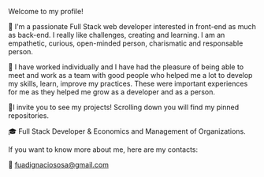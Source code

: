 
Welcome to my profile!

👾 I'm a passionate Full Stack web developer interested in front-end as much as back-end. I really like challenges, creating and learning. I am an empathetic, curious, open-minded person, charismatic and responsable person.

💼 I have worked individually and I have had the pleasure of being able to meet and work as a team with good people who helped me a lot to develop my skills, learn, improve my practices. These were important experiences for me as they helped me grow as a developer and as a person.

📌I invite you to see my projects! Scrolling down you will find my pinned repositories.

🎓 Full Stack Developer & Economics and Management of Organizations.

If you want to know more about me, here are my contacts:

📧 fuadignaciososa@gmail.com
